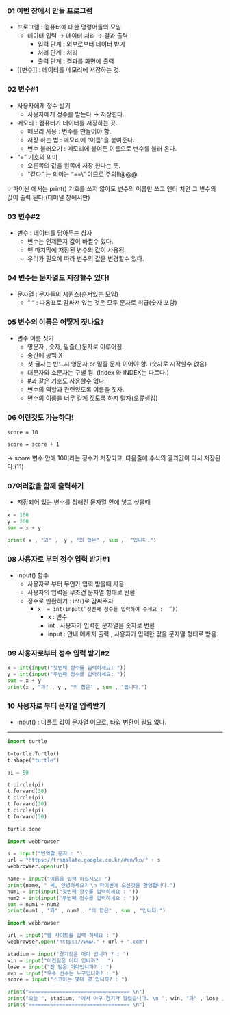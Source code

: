 
### 01 이번 장에서 만들 프로그램

- 프로그램 : 컴퓨터에 대한 명령어들의 모임
    - 데이터 입력 → 데이터 처리 → 결과 출력
        - 입력 단계 : 외부로부터 데이터 받기
        - 처리 단계 : 처리
        - 출력 단계 : 결과를 화면에 출력
- [[변수]] : 데이터를 메모리에 저장하는 것.

### 02 변수#1

- 사용자에게 정수 받기
    - 사용자에게 정수를 받는다 → 저장한다.
- 메모리 : 컴퓨터가 데이터를 저장하는 곳.
    - 메모리 사용 : 변수를 만들어야 함.
    - 저장 하는 법 : 메모리에 “이름”을 붙여준다.
    - 변수 불러오기 : 메모리에 붙여둔 이름으로 변수를 불러 온다.
- “=” 기호의 의미
    - 오른쪽의 값을 왼쪽에 저장 한다는 뜻.
    - “같다” 는 의미는 “\==\” 이므로 주의!!@@@.

<aside>
💡 파이썬 에서는 print() 기호를 쓰지 않아도 변수의 이름만 쓰고 엔터 치면 그 변수의 값이 출력 된다.(터미널 창에서만)

</aside>

### 03 변수#2

- 변수 : 데이터를 담아두는 상자
    - 변수는 언제든지 값이 바뀔수 있다.
    - 맨 마지막에 저장된 변수의 값이 사용됨.
    - 우리가 필요에 따라 변수의 값을 변경할수 있다.

### 04 변수는 문자열도 저장할수 있다!

- 문자열 : 문자들의 시퀀스(순서있는 모임)
    - “   “ : 따옴표로 감싸져 있는 것은 모두 문자로 취급(숫자 포함)

### 05 변수의 이름은 어떻게 짓나요?

- 변수 이름 짓기
    - 영문자 , 숫자, 밑줄(_)문자로 이루어짐.
    - 중간에 공백 X
    - 첫 글자는 반드시 영문자 or 밑줄 문자 이어야 함. (숫자로 시작할수 없음)
    - 대문자와 소문자는 구별 됨. (Index 와 INDEX는 다르다.)
    - #과 같은 기호도 사용할수 없다.
    - 변수의 역할과 관련있도록 이름을 짓자.
    - 변수의 이름을 너무 길게 짓도록 하지 말자(오류생김)

### 06 이런것도 가능하다!

`score = 10`

`score = score + 1`

→ score 변수 안에 10이라는 정수가 저장되고, 다음줄에 수식의 결과값이 다시 저장된다.(11)

### 07여러값을 함께 출력하기

- 저장되어 있는 변수를 정해진 문자열 안에 넣고 싶을때

```python
x = 100
y = 200
sum = x + y

print( x , "과" ,  y , "의 합은" , sum ,  "입니다.")
```

### 08 사용자로 부터 정수 입력 받기#1

- input() 함수
    - 사용자로 부터 무언가 입력 받을때 사용
    - 사용자의 입력을 무조건 문자열 형태로 반환
    - 정수로 반환하기 : int()로 감싸주자
        - `x  = int(input(”첫번째 정수를 입력하여 주세요 :  ”))`
            - x : 변수
            - int : 사용자가 입력한 문자열을 숫자로 변환
            - input : 안내 메세지 출력 , 사용자가 입력한 값을 문자열 형태로 받음.

### 09 사용자로부터 정수 입력 받기#2

```python
x = int(input("첫번째 정수를 입력하세요: "))
y = int(input("두번째 정수를 입력하세요: "))
sum = x + y
print(x , "과" , y , "의 합은" , sum , "입니다.")
```

### 10 사용자로 부터 문자열 입력받기

- input() : 디폴트 값이 문자열 이므로, 타입 변환이 필요 없다.

---

```python
import turtle

t=turtle.Turtle()
t.shape("turtle")

pi = 50

t.circle(pi)
t.forward(30)
t.circle(pi)
t.forward(30)
t.circle(pi)
t.forward(30)

turtle.done
```



```python
import webbrowser

s = input("번역할 문자 : ")
url = "https://translate.google.co.kr/#en/ko/" + s
webbrowser.open(url)
```



```python
name = input("이름을 입력 하십시오: ")
print(name, " 씨, 안녕하세요? \n 파이썬에 오신것을 환영합니다.")
num1 = int(input("첫번째 정수를 입력하세요 : "))
num2 = int(input("두번째 정수를 입력하세요 : "))
sum = num1 + num2
print(num1 , "과" , num2 , "의 합은" , sum , "입니다.")
```


```python
import webbrowser

url = input("웹 사이트를 입력 하세요 : ")
webbrowser.open("https://www." + url + ".com")
```


```python
stadium = input("경기장은 어디 입니까 ? : ")
win = input("이긴팀은 어디 입니까? : ")
lose = input("진 팀은 어디입니까? : ")
mvp = input("우수 선수는 누구입니까? : ")
score = input("스코어는 몇대 몇 입니까? : ")

print("================================= \n")
print("오늘 ", stadium, "에서 야구 경기가 열렸습니다. \n ", win, "과" , lose , "는 치열한 공방전을 펼쳤습니다. \n" , mvp, "이 맹활약 했습니다. \n 결국", win,"가", lose ,"를", score, "로 이겼습니다." )
print("================================= \n")
```
